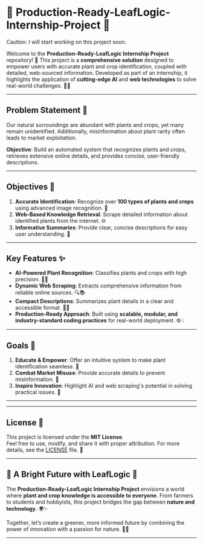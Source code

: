 # 🌿 Production-Ready-LeafLogic-Internship-Project 🌱  
Caution: I will start working on this  project soon.

Welcome to the **Production-Ready-LeafLogic Internship Project** repository! 🌟 This project is a **comprehensive solution** designed to empower users with accurate plant and crop identification, coupled with detailed, web-sourced information. Developed as part of an internship, it highlights the application of **cutting-edge AI** and **web technologies** to solve real-world challenges. 🚀✨  

---

## Problem Statement 🌾  

Our natural surroundings are abundant with plants and crops, yet many remain unidentified. Additionally, misinformation about plant rarity often leads to market exploitation.  

**Objective**: Build an automated system that recognizes plants and crops, retrieves extensive online details, and provides concise, user-friendly descriptions.  

---

## Objectives 🎯  

1. **Accurate Identification**: Recognize over **100 types of plants and crops** using advanced image recognition. 📸  
2. **Web-Based Knowledge Retrieval**: Scrape detailed information about identified plants from the internet. 🌐  
3. **Informative Summaries**: Provide clear, concise descriptions for easy user understanding. 📝  

---

## Key Features ✨  

- **AI-Powered Plant Recognition**: Classifies plants and crops with high precision. 🌿🤖  
- **Dynamic Web Scraping**: Extracts comprehensive information from reliable online sources. 🔍📚  
- **Compact Descriptions**: Summarizes plant details in a clear and accessible format. 🌱✨  
- **Production-Ready Approach**: Built using **scalable, modular, and industry-standard coding practices** for real-world deployment. ⚙️💡  

---

## Goals 🌟  

1. **Educate & Empower**: Offer an intuitive system to make plant identification seamless. 🌱  
2. **Combat Market Misuse**: Provide accurate details to prevent misinformation. 💬  
3. **Inspire Innovation**: Highlight AI and web scraping's potential in solving practical issues. 🚀  

---

---

## License 📜  

This project is licensed under the **MIT License**.  
Feel free to use, modify, and share it with proper attribution. For more details, see the [LICENSE](LICENSE) file. 🌟  

---

## 🌟 A Bright Future with LeafLogic 🌟  

The **Production-Ready-LeafLogic Internship Project** envisions a world where **plant and crop knowledge is accessible to everyone**. From farmers to students and hobbyists, this project bridges the gap between **nature and technology**. 🌍✨  

Together, let’s create a greener, more informed future by combining the power of innovation with a passion for nature. 🌱🌾  

---
